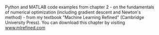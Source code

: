 Python and MATLAB code examples from chapter 2 - on the fundamentals of numerical optimization (including gradient descent and Newton's method) - from my textbook "Machine Learning Refined" (Cambridge University Press).  You can download this chapter by visiting www.mlrefined.com
